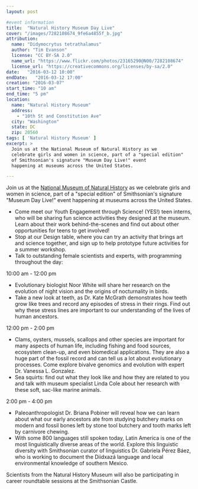 ```yaml
---
layout: post

#event information
title:  "Natural History Museum Day Live"
cover: "/images/7282108674_9fe6a4855f_b.jpg"
attribution:
  name: "Didymocrytus tetrathalamus"
  author: "Tim Evanson"
  license: "CC BY-SA 2.0"
  name_url: "https://www.flickr.com/photos/23165290@N00/7282108674"
  license_url: "https://creativecommons.org/licenses/by-sa/2.0"
date:   "2016-03-12 10:00"
endDate:   "2016-03-12 17:00"
creation: "2016-03-07"
start_time: "10 am"
end_time: "5 pm"
location:
  name: "Natural History Museum"
  address:
    - "10th St and Constitution Ave"
  city: "Washington"
  state: DC
  zip: 20560
tags: [ 'Natural History Museum' ]
excerpt: >
  Join us at the National Museum of Natural History as we
  celebrate girls and women in science, part of a "special edition"
  of Smithsonian's signature "Museum Day Live!" event
  happening at museums across the United States.

---
```


Join us at the
[National Museum of Natural History](
http://naturalhistory.si.edu/calendar.asp?trumbaEmbed=view%3Devent%26eventid%3D118022046)
as we celebrate girls and women in science, part of a "special edition"
of Smithsonian's signature "Museum Day Live!" event happening at
museums across the United States.

* Come meet our Youth Engagement through Science! (YES!) teen interns,
who will be sharing fun science activities they designed at the museum.
Learn about their work behind-the-scenes and find out about other
opportunities for teens to get involved!
* Stop at our Design table, where you can try an activity that brings
art and science together, and sign up to help prototype future
activities for a summer workshop.
* Talk to outstanding female scientists and experts, with programming 
throughout the day:

10:00 am - 12:00 pm         

* Evolutionary biologist Noor White will share her research on the
evolution of night vision and the origins of nocturnality in birds.
* Take a new look at teeth, as Dr. Kate McGrath demonstrates how teeth
grow like trees and record any episodes of stress in their rings.
Find out why these stress lines are important to our understanding of
the lives of human ancestors.

12:00 pm - 2:00 pm

* Clams, oysters, mussels, scallops and other species are important for
many aspects of human life, including fishing and food sources,
ecosystem clean-up, and even biomedical applications.  They are also a
huge part of the fossil record and can tell us a lot about evolutionary
processes. Come explore bivalve genomics and evolution with expert
Dr. Vanessa L. Gonzalez.
* Sea squirts: find out what they look like and how they are related to
you and talk with museum specialist Linda Cole about her research with
these soft, sac-like marine animals.

2:00 pm - 4:00 pm

* Paleoanthropologist Dr. Briana Pobiner will reveal how we can learn
about what our early ancestors ate from studying butchery marks on
modern and fossil bones left by stone tool butchery and tooth marks
left by carnivore chewing.
* With some 800 languages still spoken today, Latin America is one of
the most linguistically diverse areas of the world. Explore this
linguistic diversity with Smithsonian curator of linguistics
Dr. Gabriela Pérez Báez, who is working to document the Diidxazá
language and local environmental knowledge of southern Mexico.

Scientists from the Natural History Museum will also be participating
in career roundtable sessions at the Smithsonian Castle.

